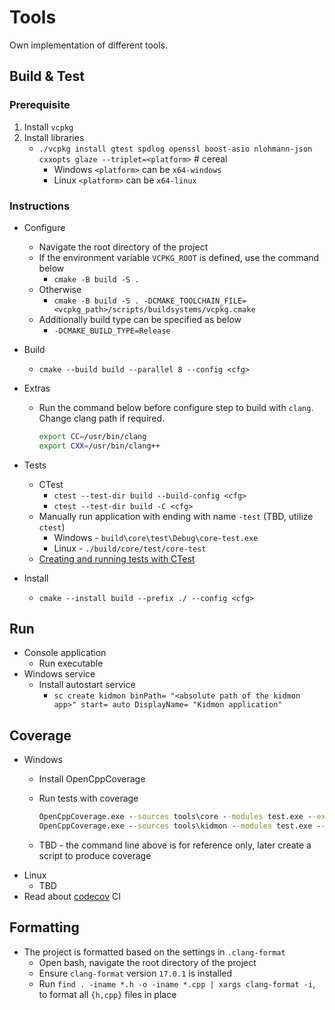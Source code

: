# Tools

Own implementation of different tools.

## Build & Test

### Prerequisite

1. Install `vcpkg`
2. Install libraries
    * `./vcpkg install gtest spdlog openssl boost-asio nlohmann-json cxxopts glaze --triplet=<platform>`  # cereal
        * Windows `<platform>` can be `x64-windows`
        * Linux   `<platform>` can be `x64-linux`

### Instructions

* Configure
    * Navigate the root directory of the project
    * If the environment variable `VCPKG_ROOT` is defined, use the command below
        * `cmake -B build -S .`
    * Otherwise
        * `cmake -B build -S . -DCMAKE_TOOLCHAIN_FILE=<vcpkg_path>/scripts/buildsystems/vcpkg.cmake`
    * Additionally build type can be specified as below
        * `-DCMAKE_BUILD_TYPE=Release`
* Build
    * `cmake --build build --parallel 8 --config <cfg>`
* Extras
    * Run the command below before configure step to build with `clang`. Change clang path if required.

        ```bash
        export CC=/usr/bin/clang
        export CXX=/usr/bin/clang++
        ```

* Tests
    * CTest
        * `ctest --test-dir build --build-config <cfg>`
        * `ctest --test-dir build -C <cfg>`
    * Manually run application with ending with name `-test` (TBD, utilize `ctest`)
        * Windows - `build\core\test\Debug\core-test.exe`
        * Linux - `./build/core/test/core-test`
    * [Creating and running tests with CTest](https://coderefinery.github.io/cmake-workshop/testing/)
* Install
    * `cmake --install build --prefix ./ --config <cfg>`

## Run

* Console application
    * Run executable
* Windows service
    * Install autostart service
        * `sc create kidmon binPath= "<absolute path of the kidmon app>" start= auto DisplayName= "Kidmon application"`

## Coverage

* Windows
    * Install OpenCppCoverage
    * Run tests with coverage

        ```bat
        OpenCppCoverage.exe --sources tools\core --modules test.exe --export_type=html:.reports/core/  -- out\build\x64-Debug\core\core-test.exe
        OpenCppCoverage.exe --sources tools\kidmon --modules test.exe --export_type=html:.reports/kidmon/  -- out\build\x64-Debug\kidmon\test\kidmon-test.exe
        ```

    * TBD - the command line above is for reference only, later create a script to produce coverage
* Linux
    * TBD
* Read about [codecov](https://docs.codecov.com/docs/quick-start) CI

## Formatting

* The project is formatted based on the settings in `.clang-format`
    * Open bash, navigate the root directory of the project
    * Ensure `clang-format` version `17.0.1` is installed
    * Run `find . -iname *.h -o -iname *.cpp | xargs clang-format -i`, to format all `{h,cpp}` files in place

